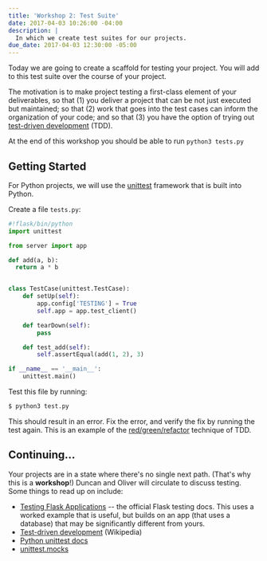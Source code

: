 ```yaml
---
title: 'Workshop 2: Test Suite'
date: 2017-04-03 10:26:00 -04:00
description: |
  In which we create test suites for our projects.
due_date: 2017-04-03 12:30:00 -05:00
---
```


Today we are going to create a scaffold for testing your project.
You will add to this test suite over the course of your project.

The motivation is to make project testing a first-class element of your deliverables, so that (1) you deliver a project that can be not just executed but maintained; so that (2) work that goes into the test cases can inform the organization of your code; and so that (3) you have the option of trying out [test-driven development](http://agiledata.org/essays/tdd.html) (TDD).

At the end of this workshop you should be able to run `python3 tests.py`

## Getting Started

For Python projects, we will use the [unittest](https://docs.python.org/3/library/unittest.html#module-unittest) framework that is built into Python.

Create a file `tests.py`:

```python
#!flask/bin/python
import unittest

from server import app

def add(a, b):
  return a * b


class TestCase(unittest.TestCase):
    def setUp(self):
        app.config['TESTING'] = True
        self.app = app.test_client()

    def tearDown(self):
        pass

    def test_add(self):
        self.assertEqual(add(1, 2), 3)

if __name__ == '__main__':
    unittest.main()
```

Test this file by running:

```bash
$ python3 test.py
```

This should result in an error. Fix the error, and verify the fix by running the test again.
This is an example of the [red/green/refactor](http://blog.cleancoder.com/uncle-bob/2014/12/17/TheCyclesOfTDD.html) technique of TDD.

## Continuing…

Your projects are in a state where there's no single next path. (That's why this is a **workshop**!) Duncan and Oliver will circulate to discuss testing. Some things to read up on include:

* [Testing Flask Applications](http://flask.pocoo.org/docs/0.12/testing/) -- the official Flask testing docs. This uses a worked example that is useful, but builds on an app (that uses a database) that may be significantly different from yours.
* [Test-driven development](https://en.wikipedia.org/wiki/Test-driven_development) (Wikipedia)
* [Python unittest docs](https://docs.python.org/3/library/unittest.html#module-unittest)
* [unittest.mocks](https://docs.python.org/3/library/unittest.mock.html)
